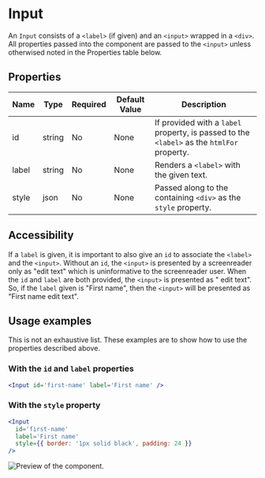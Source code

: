 # Input

An `Input` consists of a `<label>` (if given) and an `<input>` wrapped in a `<div>`. All properties
passed into the component are passed to the `<input>` unless otherwised noted in the Properties
table below.

## Properties

| Name  | Type   | Required | Default Value | Description                                                                                |
| ----- | ------ | -------- | ------------- | ------------------------------------------------------------------------------------------ |
| id    | string | No       | None          | If provided with a `label` property, is passed to the `<label>` as the `htmlFor` property. |
| label | string | No       | None          | Renders a `<label>` with the given text.                                                   |
| style | json   | No       | None          | Passed along to the containing `<div>` as the `style` property.                            |

## Accessibility

If a `label` is given, it is important to also give an `id` to associate the `<label>` and the
`<input>`. Without an `id`, the `<input>` is presented by a screenreader only as "edit text" which
is uninformative to the screenreader user. When the `id` and `label` are both provided, the
`<input>` is presented as "<your label text> edit text". So, if the `label` given is "First name",
then the `<input>` will be presented as "First name edit text".

## Usage examples

This is not an exhaustive list. These examples are to show how to use the properties described
above.

### With the `id` and `label` properties

```jsx
<Input id='first-name' label='First name' />
```

### With the `style` property

```jsx
<Input
  id='first-name'
  label='First name'
  style={{ border: '1px solid black', padding: 24 }}
/>
```

![Preview of the component.](https://cln.sh/u0Lxtqf9Ksbv2x1puty4)
